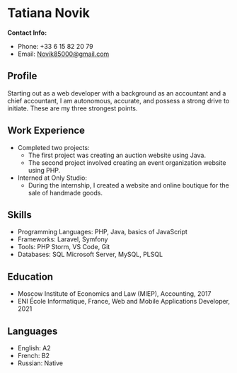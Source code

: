 # Tatiana Novik

**Contact Info:**
- Phone: +33 6 15 82 20 79
- Email: Novik85000@gmail.com

## Profile
Starting out as a web developer with a background as an accountant and a chief accountant, I am autonomous, accurate, and possess a strong drive to initiate. These are my three strongest points.

## Work Experience

- Completed two projects: 
  - The first project was creating an auction website using Java.
  - The second project involved creating an event organization website using PHP.
- Interned at Only Studio:
  - During the internship, I created a website and online boutique for the sale of handmade goods.

## Skills

- Programming Languages: PHP, Java, basics of JavaScript
- Frameworks: Laravel, Symfony
- Tools: PHP Storm, VS Code, Git
- Databases: SQL Microsoft Server, MySQL, PLSQL

## Education

- Moscow Institute of Economics and Law (MIEP), Accounting, 2017
- ENI École Informatique, France, Web and Mobile Applications Developer, 2021

## Languages

- English: A2
- French: B2
- Russian: Native
